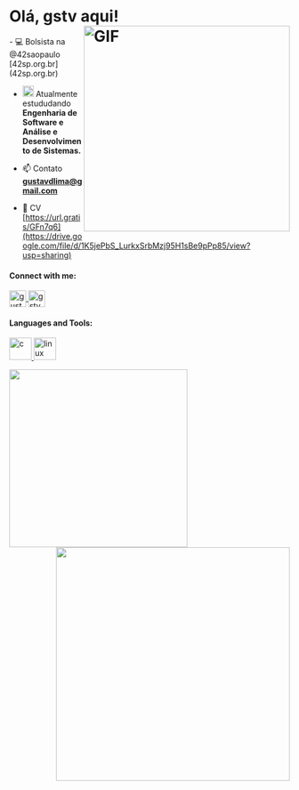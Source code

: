 
<h1>
	Olá, gstv aqui!
	<img alt="GIF" width="370px" align="right" src="https://media.giphy.com/media/f3iwJFOVOwuy7K6FFw/giphy.gif">
</h1>


<p>
- 💻 Bolsista na @42saopaulo [42sp.org.br](42sp.org.br)

- <img alt="GIF" src="https://emojis.slackmojis.com/emojis/images/1510864531/3208/gandalf_parrot.gif?1510864531" width="20vw"/> Atualmente estududando **Engenharia de Software e Análise e Desenvolvimento de Sistemas.**

- 📫 Contato **gustavdlima@gmail.com**

- 📜 CV [https://url.gratis/GFn7q6](https://drive.google.com/file/d/1K5jePbS_LurkxSrbMzj95H1sBe9pPp85/view?usp=sharing)
</p>

<h4 align="left">
	Connect with me:
</h4>

<p align="left">
	<a href="https://linkedin.com/in/gustavmartins" target="blank"><img align="center" src="https://cdn-icons-png.flaticon.com/512/174/174857.png" alt="gustavmartins" height="30" width="30" />
	</a>
	<a href="https://instagram.com/gstvmrtns" target="blank"><img align="center" src="https://i0.wp.com/trucao.com.br/wp-content/uploads/2018/07/instagram-logo.png?fit=1200%2C1200&ssl=1" alt="gstvmrtns" height="30" width="30" />
	</a>
</p>

<p>
<h4 align="left">
	Languages and Tools:
</h4>
</p>

<p align="left">
	<a href="https://www.cprogramming.com/" target="_blank"> <img src="https://www.seekpng.com/png/full/429-4296796_we-are-passionate-technologists-c-language-logo-png.png" alt="c" width="40" height="40"/>
	</a>
	<a href="https://www.linux.org/" target="_blank"> <img src="https://upload.wikimedia.org/wikipedia/commons/thumb/3/35/Tux.svg/1200px-Tux.svg.png" alt="linux" width="40" height="40"/>
	</a>
</p>


<p>
<img width="320px" src="https://github-readme-stats.vercel.app/api/top-langs/?username=gustavdlima&hide=html&layout=compact&&hide_title=1&text_color=A9A9A9&bg_color=000000"/>

<img width="420px" align="right" src="https://github-readme-stats.vercel.app/api?username=gustavdlima&title_color=A9A9A9&text_color=A9A9A9&bg_color=000000&locale=pt-br&show_icons=1&include_all_commits=1&icon_color=1E90FF">
</p>

